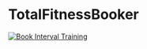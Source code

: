 # TotalFitnessBooker

[![Book Interval Training](https://github.com/denzero13/total_fitness_reservation/actions/workflows/resrvation_7h.yml/badge.svg?event=schedule)](https://github.com/denzero13/total_fitness_reservation/actions/workflows/resrvation_7h.yml)
